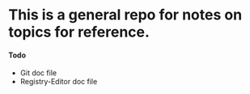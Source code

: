 # This is a general repo for notes on topics for reference.

#### Todo

* Git doc file
* Registry-Editor doc file
